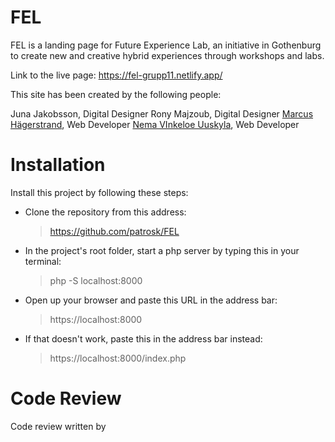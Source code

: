 # FEL

FEL is a landing page for Future Experience Lab, an initiative in Gothenburg to create new and creative hybrid experiences through workshops and labs. 

Link to the live page: https://fel-grupp11.netlify.app/

This site has been created by the following people:

Juna Jakobsson, Digital Designer
Rony Majzoub, Digital Designer
[Marcus Hägerstrand](https://github.com/marcusxyz), Web Developer
[Nema VInkeloe Uuskyla](https://github.com/patrosk), Web Developer


# Installation

Install this project by following these steps:

- Clone the repository from this address:

  > https://github.com/patrosk/FEL

- In the project's root folder, start a php server by typing this in your terminal:

  > php -S localhost:8000

- Open up your browser and paste this URL in the address bar:

  > https://localhost:8000

- If that doesn't work, paste this in the address bar instead:
  > https://localhost:8000/index.php


# Code Review

Code review written by

